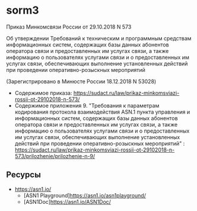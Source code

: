 # sorm3

Приказ Минкомсвязи России от 29.10.2018 N 573 

Об утверждении Требований к техническим и программным средствам информационных систем, содержащих базы данных абонентов оператора связи и предоставленных им услугах связи, а также информацию о пользователях услугами связи и о предоставленных им услугах связи, обеспечивающих выполнение установленных действий при проведении оперативно-розыскных мероприятий 

(Зарегистрировано в Минюсте России 18.12.2018 N 53028)

- Содержимое приказа:
  <https://sudact.ru/law/prikaz-minkomsviazi-rossii-ot-29102018-n-573/>
- Содержимое приложения 9. 
  "Требования к параметрам кодирования протокола взаимодействия ASN.1 пункта управления и информационных систем, содержащих базы данных абонентов оператора связи и предоставленных им услугах связи, а также информацию о пользователях услугами связи и о предоставленных им услугах связи, обеспечивающих выполнение установленных действий при проведении оперативно-розыскных мероприятий" :
  <https://sudact.ru/law/prikaz-minkomsviazi-rossii-ot-29102018-n-573/prilozhenie/prilozhenie-n-9/>

## Ресурсы

- <https://asn1.io/>
  - [ASN1 Playground]<https://asn1.io/asn1playground/>
  - [ASN1Doc]<https://asn1.io/ASN1Doc/>